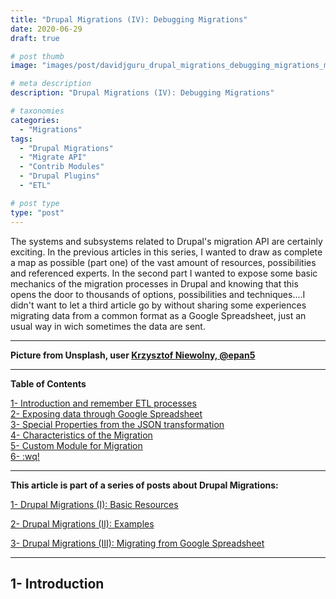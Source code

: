 ```yaml
---
title: "Drupal Migrations (IV): Debugging Migrations"
date: 2020-06-29
draft: true

# post thumb
image: "images/post/davidjguru_drupal_migrations_debugging_migrations_main.jpg"

# meta description
description: "Drupal Migrations (IV): Debugging Migrations"

# taxonomies
categories: 
  - "Migrations"  
tags:
  - "Drupal Migrations"
  - "Migrate API"
  - "Contrib Modules"
  - "Drupal Plugins"
  - "ETL"

# post type
type: "post"
---
```


The systems and subsystems related to Drupal's migration API are certainly exciting. In the previous articles in this series, I wanted to draw as complete a map as possible (part one) of the vast amount of resources, possibilities and referenced experts. In the second part I wanted to expose some basic mechanics of the migration processes in Drupal and knowing that this opens the door to thousands of options, possibilities and techniques....I didn't want to let a third article go by without sharing some experiences migrating data from a common format as a Google Spreadsheet, just an usual way in wich sometimes the data are sent. 
 
--------------------------------------------------------------------------------------

**Picture from Unsplash, user [Krzysztof Niewolny, @epan5](https://unsplash.com/@epan5)**

  
---------------------------------------------------------------------------------
**Table of Contents**

<!-- TOC -->
[1- Introduction and remember ETL processes](#1--introduction-and-remember-etl-processes)  
[2- Exposing data through Google Spreadsheet](#2--exposing-data-through-google-spreadsheet)  
[3- Special Properties from the JSON transformation](#3--special-properties-from-the-json-transformation)  
[4- Characteristics of the Migration](#4--characteristics-of-the-migration)  
[5- Custom Module for Migration](#5--custom-module-for-migration)  
[6- :wq!](#6--wq)  
<!-- /TOC -->
-----------------------------------------------------------------------------------------

**This article is part of a series of posts about Drupal Migrations:**

<!-- TOC -->
[1- Drupal Migrations (I): Basic Resources](https://www.therussianlullaby.com/blog/drupal-migrations-one-basic-resources/)  

[2- Drupal Migrations (II): Examples](https://www.therussianlullaby.com/blog/drupal-migrations-two-examples/)  

[3- Drupal Migrations (III): Migrating from Google Spreadsheet](https://www.therussianlullaby.com/blog/drupal-migrations-three-migrating-from-google-spreadsheet/)  
<!-- /TOC -->

---------------------------------------------------------------------------------

## 1- Introduction